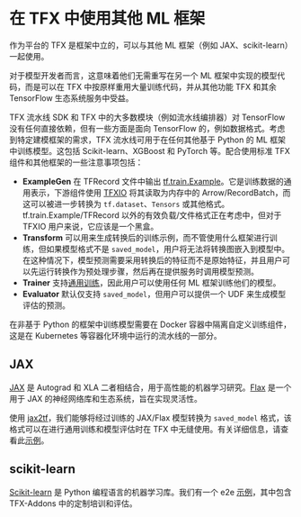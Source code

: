 # 在 TFX 中使用其他 ML 框架

作为平台的 TFX 是框架中立的，可以与其他 ML 框架（例如 JAX、scikit-learn）一起使用。

对于模型开发者而言，这意味着他们无需重写在另一个 ML 框架中实现的模型代码，而是可以在 TFX 中按原样重用大量训练代码，并从其他功能 TFX 和其余 TensorFlow 生态系统服务中受益。

TFX 流水线 SDK 和 TFX 中的大多数模块（例如流水线编排器）对 TensorFlow 没有任何直接依赖，但有一些方面是面向 TensorFlow 的，例如数据格式。考虑到特定建模框架的需求，TFX 流水线可用于在任何其他基于 Python 的 ML 框架中训练模型。这包括 Scikit-learn、XGBoost 和 PyTorch 等。配合使用标准 TFX 组件和其他框架的一些注意事项包括：

- **ExampleGen** 在 TFRecord 文件中输出 [tf.train.Example](https://www.tensorflow.org/tutorials/load_data/tfrecord)。它是训练数据的通用表示，下游组件使用 [TFXIO](https://github.com/tensorflow/community/blob/master/rfcs/20191017-tfx-standardized-inputs.md) 将其读取为内存中的 Arrow/RecordBatch，而这可以被进一步转换为 `tf.dataset`、`Tensors` 或其他格式。tf.train.Example/TFRecord 以外的有效负载/文件格式正在考虑中，但对于 TFXIO 用户来说，它应该是一个黑盒。
- **Transform** 可以用来生成转换后的训练示例，而不管使用什么框架进行训练，但如果模型格式不是 `saved_model`，用户将无法将转换图嵌入到模型中。在这种情况下，模型预测需要采用转换后的特征而不是原始特征，并且用户可以先运行转换作为预处理步骤，然后再在提供服务时调用模型预测。
- **Trainer** 支持[通用训练](https://www.tensorflow.org/tfx/guide/trainer#generic_trainer)，因此用户可以使用任何 ML 框架训练他们的模型。
- **Evaluator** 默认仅支持 `saved_model`，但用户可以提供一个 UDF 来生成模型评估的预测。

在非基于 Python 的框架中训练模型需要在 Docker 容器中隔离自定义训练组件，这是在 Kubernetes 等容器化环境中运行的流水线的一部分。

## JAX

[JAX](https://github.com/google/jax) 是 Autograd 和 XLA 二者相结合，用于高性能的机器学习研究。[Flax](https://github.com/google/flax) 是一个用于 JAX 的神经网络库和生态系统，旨在实现灵活性。

使用 [jax2tf](https://github.com/google/jax/tree/main/jax/experimental/jax2tf)，我们能够将经过训练的 JAX/Flax 模型转换为 `saved_model` 格式，该格式可以在进行通用训练和模型评估时在 TFX 中无缝使用。有关详细信息，请查看此[示例](https://github.com/tensorflow/tfx/blob/master/tfx/examples/penguin/penguin_utils_flax_experimental.py)。

## scikit-learn

[Scikit-learn](https://scikit-learn.org/stable/) 是 Python 编程语言的机器学习库。我们有一个 e2e [示例](https://github.com/tensorflow/tfx-addons/tree/main/examples/sklearn_penguins)，其中包含 TFX-Addons 中的定制培训和评估。
